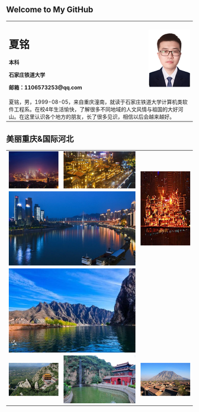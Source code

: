 ## Welcome to My GitHub

<table border="0" align="center">
  <tr>
    <td width="75%">
      <h1>夏铭</h1>
      <p><b>本科</b></p>
      <p><b>石家庄铁道大学</b></p>
      <p><b>邮箱：1106573253@qq.com</b></p>
    </td>
    <td width="25%">
      <img src="xm1_120.png" width="100%">
    </td>
  </tr>
  
  <tr>
    <td colspan=2>
    夏铭，男，1999-08-05，来自重庆潼南，就读于石家庄铁道大学计算机类软件工程系。在校4年生活愉快，了解很多不同地域的人文风情与祖国的大好河山。在这里认识各个地方的朋友，长了很多见识，相信以后会越来越好。
    </td>
   </tr>
</table>



## 美丽重庆&国际河北
<table align="center" border="0">
  <tr>
    <td>
      <img src="images/南山一棵树1.jpg" width="100%" alt="南山一棵树" height="100">
    </td>
    <td>
      <img src="images/洪崖洞2.jpg" width="100%" alt="洪崖洞" height="100">
    </td>
    <td rowspan="2">
      <img src="images/洪崖洞.jpg" width="100%" alt="洪崖洞" height="200">
    </td>
  </tr>
  
  <tr>
    <td colspan="2">
       <img src="images/jlj1.jpg" width="100%" alt="嘉陵江" height="200">
    </td>
  </tr>
  
  <tr>
    <td colspan="2">
       <img src="images/河北1.jpg" width="100%">
    </td>
  </tr>
  
  <tr>
    <td>
      <img src="images/河北2.jpg" width="100%">
    </td>
    <td>
      <img src="images/河北3.jpg" width="100%">
    </td>
    <td rowspan="2">
      <img src="images/hb0.jpg" width="100%">
    </td>
  </tr>
</table>

## 

## 

## 


